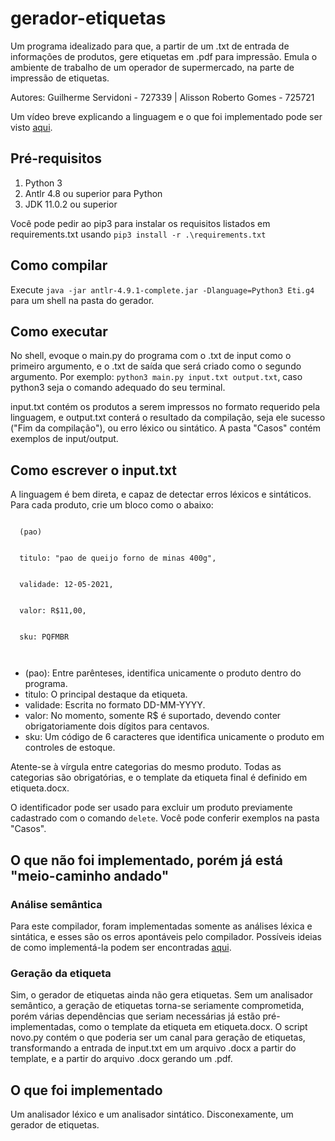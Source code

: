 # gerador-etiquetas
<p>Um programa idealizado para que, a partir de um .txt de entrada de informações de produtos, gere etiquetas em .pdf para impressão. Emula o ambiente de trabalho de um operador de supermercado, na parte de impressão de etiquetas.</p>
  <caption>Autores: Guilherme Servidoni - 727339 | Alisson Roberto Gomes - 725721</caption>

<p>Um vídeo breve explicando a linguagem e o que foi implementado pode ser visto <a href="https://youtu.be/sjG67R4LwS0" target="_blank">aqui</a>.

<h2>Pré-requisitos</h2>
<ol>
  <li>Python 3</li>
  <li>Antlr 4.8 ou superior para Python</li>
  <li>JDK 11.0.2 ou superior</li>
</ol>
<p>Você pode pedir ao pip3 para instalar os requisitos listados em requirements.txt usando <code>pip3 install -r .\requirements.txt</code></p>

<h2>Como compilar</h2>
<p>Execute <code>java -jar antlr-4.9.1-complete.jar -Dlanguage=Python3 Eti.g4</code> para um shell na pasta do gerador.</p>

<h2>Como executar</h2>
<p>No shell, evoque o main.py do programa com o .txt de input como o primeiro argumento, e o .txt de saída que será criado como o segundo argumento. Por exemplo:
<code>python3 main.py input.txt output.txt</code>, caso python3 seja o comando adequado do seu terminal.</p>
<p>input.txt contém os produtos a serem impressos no formato requerido pela linguagem, e output.txt conterá o resultado da compilação, seja ele sucesso ("Fim da compilação"), ou erro léxico ou sintático. A pasta "Casos" contém exemplos de input/output.</p>

<h2>Como escrever o input.txt</h2>
<p>A linguagem é bem direta, e capaz de detectar erros léxicos e sintáticos. Para cada produto, crie um bloco como o abaixo:</p>
<code>
  (pao)<br /><br />
  titulo: "pao de queijo forno de minas 400g",<br /><br />
  validade: 12-05-2021,<br /><br />
  valor: R$11,00,<br /><br />
  sku: PQFMBR<br /><br />
</code>
<ul>
  <li>(pao): Entre parênteses, identifica unicamente o produto dentro do programa.</li>
  <li>titulo: O principal destaque da etiqueta.</li>
  <li>validade: Escrita no formato DD-MM-YYYY.</li>
  <li>valor: No momento, somente R$ é suportado, devendo conter obrigatoriamente dois dígitos para centavos.</li>
  <li>sku: Um código de 6 caracteres que identifica unicamente o produto em controles de estoque.</li>
</ul>
<p>Atente-se à vírgula entre categorias do mesmo produto. Todas as categorias são obrigatórias, e o template da etiqueta final é definido em etiqueta.docx.</p>
<p>O identificador pode ser usado para excluir um produto previamente cadastrado com o comando <code>delete</code>. Você pode conferir exemplos na pasta "Casos".</p>

<h2>O que não foi implementado, porém já está "meio-caminho andado"</h2>
<h3>Análise semântica</h3>
<p>Para este compilador, foram implementadas somente as análises léxica e sintática, e esses são os erros apontáveis pelo compilador. Possíveis ideias de como implementá-la podem ser encontradas <a href="https://github.com/moons2/compiladores-t3" target="_blank">aqui</a>.</p>
<h3>Geração da etiqueta</h3>
<p>Sim, o gerador de etiquetas ainda não gera etiquetas. Sem um analisador semântico, a geração de etiquetas torna-se seriamente comprometida, porém várias dependências que seriam necessárias já estão pré-implementadas, como o template da etiqueta em etiqueta.docx. O script novo.py contém o que poderia ser um canal para geração de etiquetas, transformando a entrada de input.txt em um arquivo .docx a partir do template, e a partir do arquivo .docx gerando um .pdf.</p>

<h2>O que foi implementado</h2>
<p>Um analisador léxico e um analisador sintático. Disconexamente, um gerador de etiquetas.</p>
